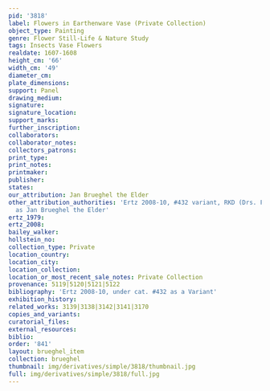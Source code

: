 ```yaml
---
pid: '3818'
label: Flowers in Earthenware Vase (Private Collection)
object_type: Painting
genre: Flower Still-Life & Nature Study
tags: Insects Vase Flowers
realdate: 1607-1608
height_cm: '66'
width_cm: '49'
diameter_cm: 
plate_dimensions: 
support: Panel
drawing_medium: 
signature: 
signature_location: 
support_marks: 
further_inscription: 
collaborators: 
collaborator_notes: 
collectors_patrons: 
print_type: 
print_notes: 
printmaker: 
publisher: 
states: 
our_attribution: Jan Brueghel the Elder
other_attribution_authorities: 'Ertz 2008-10, #432 variant, RKD (Drs. Fred G. Meijer)
  as Jan Brueghel the Elder'
ertz_1979: 
ertz_2008: 
bailey_walker: 
hollstein_no: 
collection_type: Private
location_country: 
location_city: 
location_collection: 
location_or_most_recent_sale_notes: Private Collection
provenance: 5119|5120|5121|5122
bibliography: 'Ertz 2008-10, under cat. #432 as a Variant'
exhibition_history: 
related_works: 3139|3138|3142|3141|3170
copies_and_variants: 
curatorial_files: 
external_resources: 
biblio: 
order: '841'
layout: brueghel_item
collection: brueghel
thumbnail: img/derivatives/simple/3818/thumbnail.jpg
full: img/derivatives/simple/3818/full.jpg
---
```

